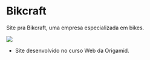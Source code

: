 # Bikcraft
Site pra Bikcraft, uma empresa especializada em bikes.

<img src="img/gif_bikcraft.gif">

<ul>
	<li>Site desenvolvido no curso Web da Origamid.</li>
</ul>
